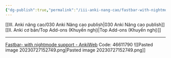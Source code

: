 ```yaml
---
{"dg-publish":true,"permalink":"/iii-anki-nang-cao/fastbar-with-nightmode-support/","dgPassFrontmatter":true}
---
```


[[III. Anki nâng cao/030 Anki Nâng cao publish\|030 Anki Nâng cao publish]]
[[II. Anki cơ bản/Top Add-ons (Khuyến nghị)\|Top Add-ons (Khuyến nghị)]]
___
[Fastbar- with nightmode support - AnkiWeb](https://ankiweb.net/shared/info/46611790)
Code: 46611790
![[Pasted image 20230727152749.png\|Pasted image 20230727152749.png]]